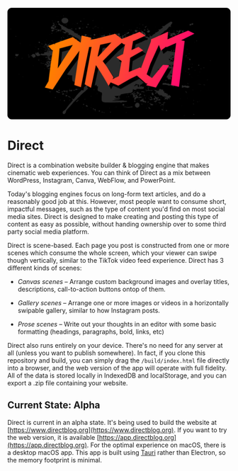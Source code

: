 ![Screenshot](readme-logo.svg)

# Direct

Direct is a combination website builder & blogging engine that makes cinematic web experiences. You can think of Direct as a mix between WordPress, Instagram, Canva, WebFlow, and PowerPoint.

Today's blogging engines focus on long-form text articles, and do a reasonably good job at this. However, most people want to consume short, impactful messages, such as the type of content you'd find on most social media sites. Direct is designed to make creating and posting this type of content as easy as possible, without handing ownership over to some third party social media platform.

Direct is scene-based. Each page you post is constructed from one or more scenes which consume the whole screen, which your viewer can swipe though vertically, similar to the TikTok video feed experience. Direct has 3 different kinds of scenes:

- *Canvas scenes* – Arrange custom background images and overlay titles, descriptions, call-to-action buttons ontop of them.

- *Gallery scenes* – Arrange one or more images or videos in a horizontally swipable gallery, similar to how Instagram posts.

- *Prose scenes* – Write out your thoughts in an editor with some basic formatting (headings, paragraphs, bold, links, etc)

Direct also runs entirely on your device. There's no need for any server at all (unless you want to publish somewhere). In fact, if you clone this repository and build, you can simply drag the `/build/index.html` file directly into a browser, and the web version of the app will operate with full fidelity. All of the data is stored locally in IndexedDB and localStorage, and you can export a .zip file containing your website.

## Current State: Alpha

Direct is current in an alpha state. It's being used to build the website at [https://www.directblog.org](https://www.directblog.org). If you want to try the web version, it is available [https://app.directblog.org](https://app.directblog.org). For the optimal experience on macOS, there is a desktop macOS app. This app is built using [Tauri](https://tauri.app/) rather than Electron, so the memory footprint is minimal.
